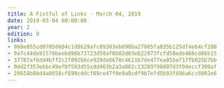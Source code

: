 ```yaml
---
title: A Fistful of Links - March 04, 2019
date: 2019-03-04 00:00:00
year: 2
edition: 9
links:
- 060e055cd07050804c1d8629afc89303eb690ba27085fa035b125df4e64cf280
- 9a7c44de91578beebd90b73723d50af8b02d03eb22973fcfd50ede466cd86b15
- 37787af6dd4bff2c2f892b6ce929de8678c4611b7de477ea85be717fb025b7bb
- 9dd2f353ebbc49ef8f593d55cdd403b2a3a882c13289790807d3f04eccf300af
- 29658b8bd4a0658cf899cddcf89ce47f0e9a8cdf9b7efd5b93f896a6cc9802e6
---
```

